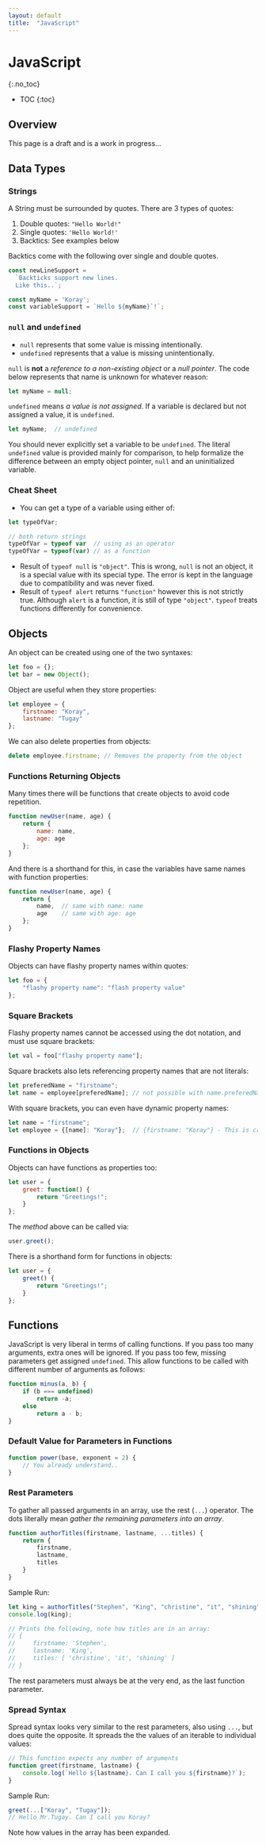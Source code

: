 ```yaml
---
layout: default
title:  "JavaScript"
---
```


# JavaScript
{:.no_toc}

* TOC
{:toc}

## Overview
This page is a draft and is a work in progress...

## Data Types
### Strings
A String must be surrounded by quotes. There are 3 types of quotes:

1. Double quotes: `"Hello World!"`
1. Single quotes: `'Hello World!'`
1. Backtics: See examples below

Backtics come with the following over single and double quotes. 

```javascript
const newLineSupport = 
  `Backticks support new lines.
  Like this..`;

const myName = 'Koray';
const variableSupport = `Hello ${myName}`!`;
```

### `null` and `undefined`
- `null` represents that some value is missing intentionally.  
- `undefined` represents that a value is missing unintentionally.

`null` is __not__ a _reference to a non-existing object_ or a _null pointer_. The code below represents that name is unknown for whatever reason:

```javascript
let myName = null;
```

`undefined` means _a value is not assigned_. If a variable is declared but not assigned a value, it is `undefined`.

```javascript
let myName;  // undefined
```

You should never explicitly set a variable to be `undefined`. The literal `undefined` value is provided mainly for comparison, to help formalize the difference between an empty object pointer, `null` and an uninitialized variable.

### Cheat Sheet
- You can get a type of a variable using either of:

```javascript
let typeOfVar;

// both return strings
typeOfVar = typeof var  // using as an operator
typeOfVar = typeof(var) // as a function
```

- Result of `typeof null` is `"object"`. This is wrong, `null` is not an object, it is a special value with its special type. The error is kept in the language due to compatibility and was never fixed.
- Result of `typeof alert` returns `"function"` however this is not strictly true. Although `alert` is a function, it is still of type `"object"`. `typeof` treats functions differently for convenience.

## Objects
An object can be created using one of the two syntaxes:

```javascript
let foo = {};
let bar = new Object();
```

Object are useful when they store properties:

```javascript
let employee = {
    firstname: "Koray",
    lastname: "Tugay"
};
```

We can also delete properties from objects:

```javascript
delete employee.firstname; // Removes the property from the object
```

### Functions Returning Objects
Many times there will be functions that create objects to avoid code repetition.

```javascript
function newUser(name, age) {
    return {
        name: name,
        age: age
    };
}
```

And there is a shorthand for this, in case the variables have same names with function properties:

```javascript
function newUser(name, age) {
    return {
        name,  // same with name: name
        age    // same with age: age
    };
}
```

### Flashy Property Names
Objects can have flashy property names within quotes:

```javascript
let foo = {
    "flashy property name": "flash property value"
};
````

### Square Brackets
Flashy property names cannot be accessed using the dot notation, and must use square brackets:

```javascript
let val = foo["flashy property name"];
```

Square brackets also lets referencing property names that are not literals:

```javascript
let preferedName = "firstname";
let name = employee[preferedName]; // not possible with name.preferedName
```

With square brackets, you can even have dynamic property names:

```javascript
let name = "firstname";
let employee = {[name]: "Koray"};  // {firstname: "Koray"} - This is crazy..
```

### Functions in Objects
Objects can have functions as properties too:

```javascript
let user = {
    greet: function() {
        return "Greetings!";
    }
};
```

The _method_ above can be called via:

```javascript
user.greet();
```

There is a shorthand form for functions in objects:

```javascript
let user = {
    greet() {
        return "Greetings!";
    }
};
```

## Functions
JavaScript is very liberal in terms of calling functions. If you pass too many arguments, extra ones will be ignored. If you pass too few, missing parameters get assigned `undefined`. This allow functions to be called with different number of arguments as follows:

```javascript
function minus(a, b) {
    if (b === undefined)
        return -a; 
    else 
        return a - b;
}
```

### Default Value for Parameters in Functions

```javascript
function power(base, exponent = 2) {
    // You already understand..
}
```

### Rest Parameters
To gather all passed arguments in an array, use the rest (`...`) operator. The dots literally mean _gather the remaining parameters into an array_.

```javascript
function authorTitles(firstname, lastname, ...titles) {
    return {
        firstname,
        lastname,
        titles
    }
}
````

Sample Run:

```javascript
let king = authorTitles("Stephen", "King", "christine", "it", "shining");
console.log(king);

// Prints the following, note how titles are in an array:
// { 
//     firstname: 'Stephen',
//     lastname: 'King',
//     titles: [ 'christine', 'it', 'shining' ] 
// }
```

The rest parameters must always be at the very end, as the last function parameter.

### Spread Syntax
Spread syntax looks very similar to the rest parameters, also using `...`, but does quite the opposite. It spreads the the values of an iterable to individual values:

```javascript
// This function expects any number of arguments
function greet(firstname, lastname) {
    console.log(`Hello ${lastname}. Can I call you ${firstname}?`);
}
```

Sample Run:

```javascript
greet(...["Koray", "Tugay"]);
// Hello Mr.Tugay. Can I call you Koray?
```

Note how values in the array has been expanded. 